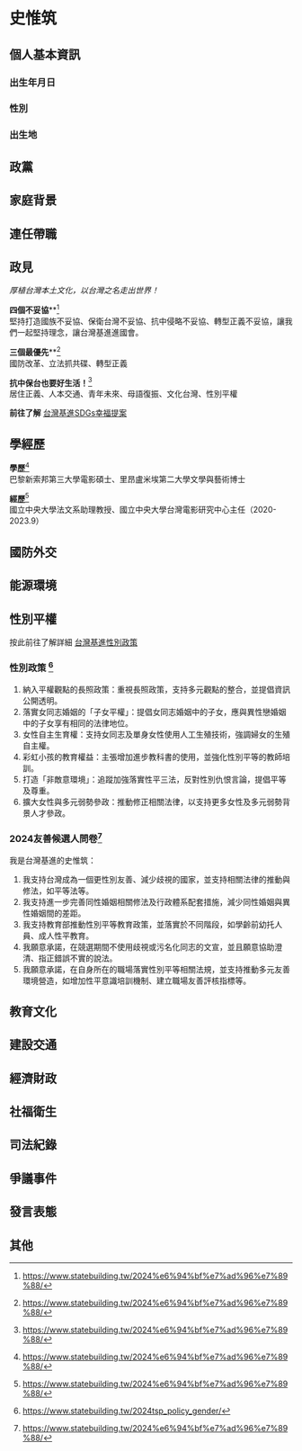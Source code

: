 # 史惟筑

## 個人基本資訊

### 出生年月日

### 性別

### 出生地

## 政黨

## 家庭背景

## 連任帶職

## 政見

*厚植台灣本土文化，以台灣之名走出世界！*  

**四個不妥協****[^1]    
堅持打造國族不妥協、保衛台灣不妥協、抗中侵略不妥協、轉型正義不妥協，讓我們一起堅持理念，讓台灣基進進國會。

**三個最優先****[^1]    
國防改革、立法抓共碟、轉型正義  

**抗中保台也要好生活！**[^1]    
居住正義、人本交通、青年未來、母語復振、文化台灣、性別平權 

**前往了解**
[台灣基進SDGs幸福提案](https://www.statebuilding.tw/tag/2024%e5%9f%ba%e9%80%b2%e6%94%bf%e7%ad%96%ef%bc%8d%e5%b9%b8%e7%a6%8f%e6%8f%90%e6%a1%88/)
[^1]:https://www.statebuilding.tw/2024%e6%94%bf%e7%ad%96%e7%89%88/

## 學經歷

**學歷**[^1]  
巴黎新索邦第三大學電影碩士、里昂盧米埃第二大學文學與藝術博士   

**經歷**[^1]  
國立中央大學法文系助理教授、國立中央大學台灣電影研究中心主任（2020-2023.9）
[^1]: https://www.statebuilding.tw/2024fighters/

## 國防外交

## 能源環境

## 性別平權

按此前往了解詳細 [台灣基進性別政策](https://www.statebuilding.tw/2024tsp_policy_gender/)

### 性別政策 [^2]

1. 納入平權觀點的長照政策：重視長照政策，支持多元觀點的整合，並提倡資訊公開透明。
1. 落實女同志婚姻的「子女平權」：提倡女同志婚姻中的子女，應與異性戀婚姻中的子女享有相同的法律地位。
1. 女性自主生育權：支持女同志及單身女性使用人工生殖技術，強調婦女的生殖自主權。
1. 彩虹小孩的教育權益：主張增加進步教科書的使用，並強化性別平等的教師培訓。
1. 打造「非敵意環境」：追蹤加強落實性平三法，反對性別仇恨言論，提倡平等及尊重。
1. 擴大女性與多元弱勢參政：推動修正相關法律，以支持更多女性及多元弱勢背景人才參政。

### 2024友善候選人問卷[^1]

我是台灣基進的史惟筑：

1. 我支持台灣成為一個更性別友善、減少歧視的國家，並支持相關法律的推動與修法，如平等法等。
1. 我支持進一步完善同性婚姻相關修法及行政體系配套措施，減少同性婚姻與異性婚姻間的差距。
1. 我支持教育部推動性別平等教育政策，並落實於不同階段，如學齡前幼托人員、成人性平教育。
1. 我願意承諾，在競選期間不使用歧視或污名化同志的文宣，並且願意協助澄清、指正錯誤不實的說法。
1. 我願意承諾，在自身所在的職場落實性別平等相關法規，並支持推動多元友善環境營造，如增加性平意識培訓機制、建立職場友善評核指標等。

[^1]: https://pridewatch.tw/candidate/uitioktsp
[^2]: https://www.statebuilding.tw/2024tsp_policy_gender/

## 教育文化

## 建設交通

## 經濟財政

## 社福衛生

## 司法紀錄

## 爭議事件

## 發言表態

## 其他
